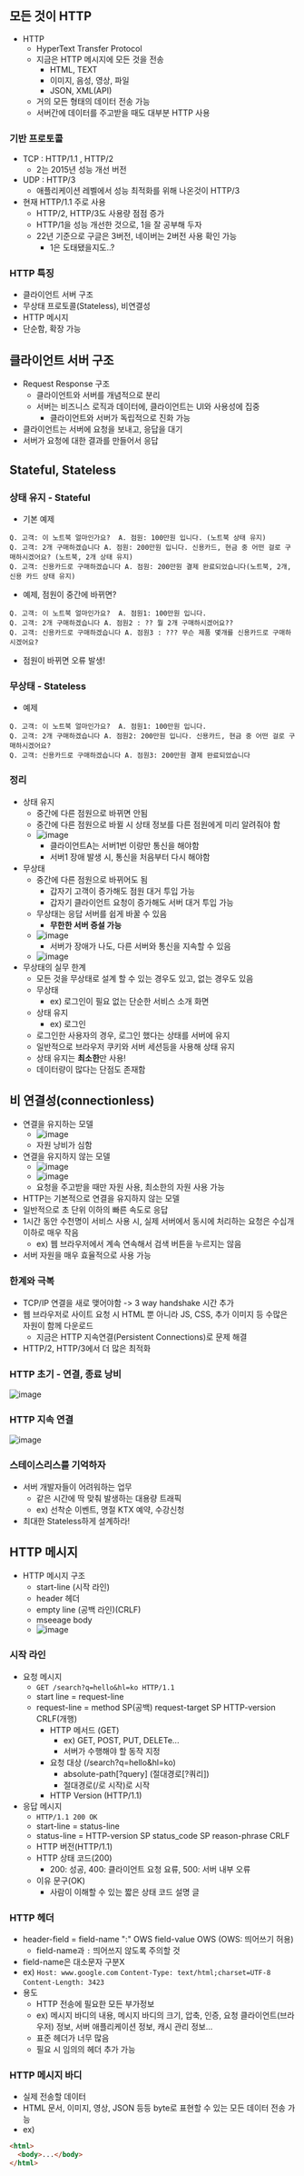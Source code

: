 ## 모든 것이 HTTP
- HTTP
  - HyperText Transfer Protocol
  - 지금은 HTTP 메시지에 모든 것을 전송
    - HTML, TEXT
    - 이미지, 음성, 영상, 파일
    - JSON, XML(API)
  - 거의 모든 형태의 데이터 전송 가능
  - 서버간에 데이터를 주고받을 때도 대부분 HTTP 사용
### 기반 프로토콜
- TCP : HTTP/1.1 , HTTP/2
  - 2는 2015년 성능 개선 버전
- UDP : HTTP/3
  - 애플리케이션 레벨에서 성능 최적화를 위해 나온것이 HTTP/3
- 현재 HTTP/1.1 주로 사용
  - HTTP/2, HTTP/3도 사용량 점점 증가
  - HTTP/1을 성능 개선한 것으로, 1을 잘 공부해 두자
  - 22년 기준으로 구글은 3버전, 네이버는 2버전 사용 확인 가능
    - 1은 도태됐을지도..?
### HTTP 특징
- 클라이언트 서버 구조
- 무상태 프로토콜(Stateless), 비연결성
- HTTP 메시지
- 단순함, 확장 가능
## 클라이언트 서버 구조
- Request Response 구조
  - 클라이언트와 서버를 개념적으로 분리
  - 서버는 비즈니스 로직과 데이터에, 클라이언트는 UI와 사용성에 집중
    - 클라이언트와 서버가 독립적으로 진화 가능
- 클라이언트는 서버에 요청을 보내고, 응답을 대기
- 서버가 요청에 대한 결과를 만들어서 응답 
## Stateful, Stateless
### 상태 유지 - Stateful
- 기본 예제 
```
Q. 고객: 이 노트북 얼마인가요?  A. 점원: 100만원 입니다. (노트북 상태 유지)
Q. 고객: 2개 구매하겠습니다 A. 점원: 200만원 입니다. 신용카드, 현금 중 어떤 걸로 구매하시겠어요? (노트북, 2개 상태 유지)
Q. 고객: 신용카드로 구매하겠습니다 A. 점원: 200만원 결제 완료되었습니다(노트북, 2개, 신용 카드 상태 유지)
```
- 예제, 점원이 중간에 바뀌면?
```
Q. 고객: 이 노트북 얼마인가요?  A. 점원1: 100만원 입니다.
Q. 고객: 2개 구매하겠습니다 A. 점원2 : ?? 뭘 2개 구매하시겠어요??
Q. 고객: 신용카드로 구매하겠습니다 A. 점원3 : ??? 무슨 제품 몇개를 신용카드로 구매하시겠어요?
```
- 점원이 바뀌면 오류 발생!
### 무상태 - Stateless
- 예제
```
Q. 고객: 이 노트북 얼마인가요?  A. 점원1: 100만원 입니다. 
Q. 고객: 2개 구매하겠습니다 A. 점원2: 200만원 입니다. 신용카드, 현금 중 어떤 걸로 구매하시겠어요? 
Q. 고객: 신용카드로 구매하겠습니다 A. 점원3: 200만원 결제 완료되었습니다
```

### 정리
- 상태 유지
  - 중간에 다른 점원으로 바뀌면 안됨
  - 중간에 다른 점원으로 바뀔 시 상태 정보를 다른 점원에게 미리 알려줘야 함
  - ![image](https://user-images.githubusercontent.com/102513932/198198134-c5531ff1-a1e7-4d6d-aa16-5a24bebc0e4f.png)
    - 클라이언트A는 서버1번 이랑만 통신을 해야함
    - 서버1 장애 발생 시, 통신을 처음부터 다시 해야함
- 무상태
  - 중간에 다른 점원으로 바뀌어도 됨
    - 갑자기 고객이 증가해도 점원 대거 투입 가능
    - 갑자기 클라이언트 요청이 증가해도 서버 대거 투입 가능
  - 무상태는 응답 서버를 쉽게 바꿀 수 있음
    - **무한한 서버 증설 가능**
  - ![image](https://user-images.githubusercontent.com/102513932/198198318-e3e9eb30-3351-4482-b63d-d364d2a9d136.png)
    - 서버가 장애가 나도, 다른 서버와 통신을 지속할 수 있음
  - ![image](https://user-images.githubusercontent.com/102513932/198198545-9c72d9c8-e06c-4566-b30c-457a7cf5c9d5.png)
- 무상태의 실무 한계
  - 모든 것을 무상태로 설계 할 수 있는 경우도 있고, 없는 경우도 있음
  - 무상태
    - ex) 로그인이 필요 없는 단순한 서비스 소개 화면
  - 상태 유지
    - ex) 로그인
  - 로그인한 사용자의 경우, 로그인 했다는 상태를 서버에 유지
  - 일반적으로 브라우저 쿠키와 서버 세션등을 사용해 상태 유지
  - 상태 유지는 **최소한**만 사용!
  - 데이터량이 많다는 단점도 존재함
## 비 연결성(connectionless)
- 연결을 유지하는 모델
  - ![image](https://user-images.githubusercontent.com/102513932/198201459-52c08d57-e33c-46d3-a322-5e33771f54f8.png)
  - 자원 낭비가 심함
- 연결을 유지하지 않는 모델 
  - ![image](https://user-images.githubusercontent.com/102513932/198201518-a9f7946a-adfc-4a77-a9f0-1821930a02cd.png)
  - ![image](https://user-images.githubusercontent.com/102513932/198201552-87964a27-98d6-401c-8f03-78bb1bfd4cc1.png)
  - 요청을 주고받을 때만 자원 사용, 최소한의 자원 사용 가능
- HTTP는 기본적으로 연결을 유지하지 않는 모델
- 일반적으로 초 단위 이하의 빠른 속도로 응답
- 1시간 동안 수천명이 서비스 사용 시, 실제 서버에서 동시에 처리하는 요청은 수십개 이하로 매우 작음
  - ex) 웹 브라우저에서 계속 연속해서 검색 버튼을 누르지는 않음
- 서버 자원을 매우 효율적으로 사용 가능
### 한계와 극복
- TCP/IP 연결을 새로 맺어야함 -> 3 way handshake 시간 추가
- 웹 브라우저로 사이트 요청 시 HTML 뿐 아니라 JS, CSS, 추가 이미지 등 수많은 자원이 함께 다운로드
  - 지금은 HTTP 지속연결(Persistent Connections)로 문제 해결
- HTTP/2, HTTP/3에서 더 많은 최적화
### HTTP 초기 - 연결, 종료 낭비
![image](https://user-images.githubusercontent.com/102513932/198202594-6a2697bc-7375-4b3e-a772-ea8bd80eebe0.png)
### HTTP 지속 연결
![image](https://user-images.githubusercontent.com/102513932/198202616-4dcfb9bf-e968-4e7d-b7d3-4253a761249c.png)
### 스테이스리스를 기억하자
- 서버 개발자들이 어려워하는 업무
  - 같은 시간에 딱 맞춰 발생하는 대용량 트래픽
  - ex) 선착순 이벤트, 명절 KTX 예약, 수강신청
- 최대한 Stateless하게 설계하라!

## HTTP 메시지
- HTTP 메시지 구조
  - start-line (시작 라인)
  - header 헤더
  - empty line (공백 라인)(CRLF)
  - mseeage body
  - ![image](https://user-images.githubusercontent.com/102513932/198204937-b07a8f90-5e98-4689-a8e7-5c6688ddef89.png)

### 시작 라인
- 요청 메시지
  - `GET /search?q=hello&hl=ko HTTP/1.1`
  - start line = request-line
  - request-line = method SP(공백) request-target SP HTTP-version CRLF(개행)
    - HTTP 메서드 (GET)
      - ex) GET, POST, PUT, DELETe...
      - 서버가 수행해야 할 동작 지정
    - 요청 대상 (/search?q=hello&hl=ko)
      - absolute-path[?query] (절대경로[?쿼리])
      - 절대경로(/로 시작)로 시작
    - HTTP Version (HTTP/1.1)
- 응답 메시지
  - `HTTP/1.1 200 OK`
  - start-line = status-line
  - status-line = HTTP-version SP status_code SP reason-phrase CRLF
  - HTTP 버전(HTTP/1.1)
  - HTTP 상태 코드(200)
    - 200: 성공, 400: 클라이언트 요청 요류, 500: 서버 내부 오류
  - 이유 문구(OK)
    - 사람이 이해할 수 있는 짧은 상태 코드 설명 글
### HTTP 헤더
- header-field = field-name ":" OWS field-value OWS (OWS: 띄어쓰기 허용)
  - field-name과 `:` 띄어쓰지 않도록 주의할 것
- field-name은 대소문자 구분X
- ex) `Host: www.google.com` `Content-Type: text/html;charset=UTF-8` `Content-Length: 3423`
- 용도
  - HTTP 전송에 필요한 모든 부가정보
  - ex) 메시지 바디의 내용, 메시지 바디의 크기, 압축, 인증, 요청 클라이언트(브라우저) 정보, 서버 애플리케이션 정보, 캐시 관리 정보...
  - 표준 헤더가 너무 많음
  - 필요 시 임의의 헤더 추가 가능
### HTTP 메시지 바디
- 실제 전송할 데이터
- HTML 문서, 이미지, 영상, JSON 등등 byte로 표현할 수 있는 모든 데이터 전송 가능 
- ex)
```html
<html>
  <body>...</body>
</html>
```